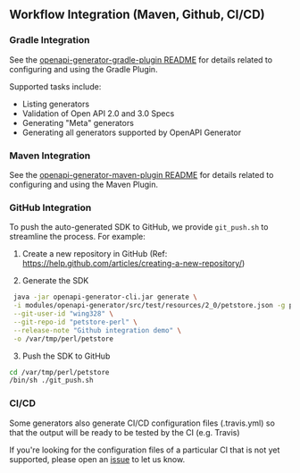 ## Workflow Integration (Maven, Github, CI/CD)

### Gradle Integration

See the [openapi-generator-gradle-plugin README](../modules/openapi-generator-gradle-plugin/README.adoc) for details related to configuring and using the Gradle Plugin.

Supported tasks include:

* Listing generators
* Validation of Open API 2.0 and 3.0 Specs
* Generating "Meta" generators
* Generating all generators supported by OpenAPI Generator

### Maven Integration

See the [openapi-generator-maven-plugin README](../modules/openapi-generator-maven-plugin/README.md) for details related to configuring and using the Maven Plugin.

### GitHub Integration

To push the auto-generated SDK to GitHub, we provide `git_push.sh` to streamline the process. For example:

 1) Create a new repository in GitHub (Ref: https://help.github.com/articles/creating-a-new-repository/)

 2) Generate the SDK
```sh
 java -jar openapi-generator-cli.jar generate \
 -i modules/openapi-generator/src/test/resources/2_0/petstore.json -g perl \
 --git-user-id "wing328" \
 --git-repo-id "petstore-perl" \
 --release-note "Github integration demo" \
 -o /var/tmp/perl/petstore
```
 3) Push the SDK to GitHub
```sh
cd /var/tmp/perl/petstore
/bin/sh ./git_push.sh
```
### CI/CD

Some generators also generate CI/CD configuration files (.travis.yml) so that the output will be ready to be tested by the CI (e.g. Travis)

If you're looking for the configuration files of a particular CI that is not yet supported, please open an [issue](https://github.com/openapitools/openapi-generator/issues/new) to let us know.

